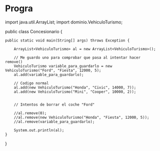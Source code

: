 # Progra


import java.util.ArrayList;
import dominio.VehiculoTurismo;

public class Concesionario {

    public static void main(String[] args) throws Exception {
        
        ArrayList<VehiculoTurismo> al = new ArrayList<VehiculoTurismo>();

        // Me guardo uno para comprobar que pasa al intentar hacer remove()
        VehiculoTurismo variable_para_guardarlo = new VehiculoTurismo("Ford", "Fiesta", 12000, 5);
        al.add(variable_para_guardarlo);

        // Codigo normal
        al.add(new VehiculoTurismo("Honda", "Civic", 14000, 7));
        al.add(new VehiculoTurismo("Mini", "Cooper", 10000, 2));


        // Intentos de borrar el coche "Ford"

        //al.remove(0);
        //al.remove(new VehiculoTurismo("Honda", "Fiesta", 12000, 5));
        //al.remove(variable_para_guardarlo);

        System.out.println(al);
    }
}
